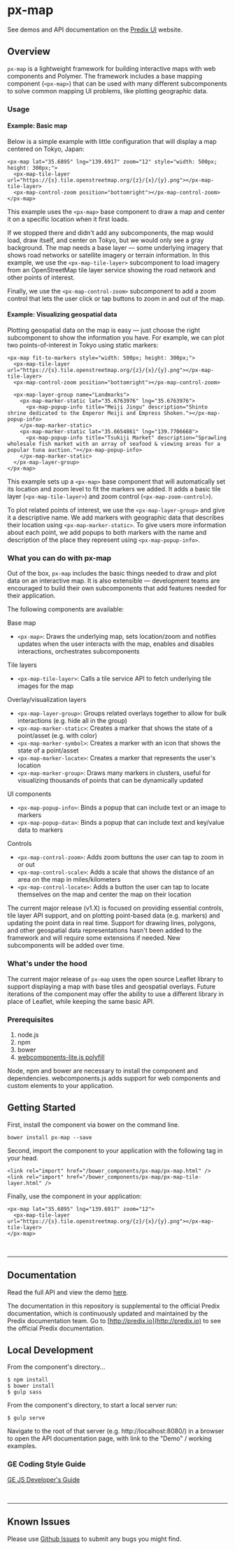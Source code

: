 # px-map

See demos and API documentation on the [Predix UI](https://www.predix-ui.com/#/components/px-map/) website.

## Overview

`px-map` is a lightweight framework for building interactive maps with web components and Polymer. The framework includes a base mapping component (`<px-map>`) that can be used with many different subcomponents to solve common mapping UI problems, like plotting geographic data.

### Usage

#### Example: Basic map

Below is a simple example with little configuration that will display a map centered on Tokyo, Japan:

    <px-map lat="35.6895" lng="139.6917" zoom="12" style="width: 500px; height: 300px;">
      <px-map-tile-layer url="https://{s}.tile.openstreetmap.org/{z}/{x}/{y}.png"></px-map-tile-layer>
      <px-map-control-zoom position="bottomright"></px-map-control-zoom>
    </px-map>

This example uses the `<px-map>` base component to draw a map and center it on a specific location when it first loads.

If we stopped there and didn't add any subcomponents, the map would load, draw itself, and center on Tokyo, but we would only see a gray background. The map needs a base layer — some underlying imagery that shows road networks or satellite imagery or terrain information. In this example, we use the `<px-map-tile-layer>` subcomponent to load imagery from an OpenStreetMap tile layer service showing the road network and other points of interest.

Finally, we use the `<px-map-control-zoom>` subcomponent to add a zoom control that lets the user click or tap buttons to zoom in and out of the map.

#### Example: Visualizing geospatial data

Plotting geospatial data on the map is easy — just choose the right subcomponent to show the information you have. For example, we can plot two points-of-interest in Tokyo using static markers:

    <px-map fit-to-markers style="width: 500px; height: 300px;">
      <px-map-tile-layer url="https://{s}.tile.openstreetmap.org/{z}/{x}/{y}.png"></px-map-tile-layer>
      <px-map-control-zoom position="bottomright"></px-map-control-zoom>

      <px-map-layer-group name="Landmarks">
        <px-map-marker-static lat="35.6763976" lng="35.6763976">
          <px-map-popup-info title="Meiji Jingu" description="Shinto shrine dedicated to the Emperor Meiji and Empress Shoken."></px-map-popup-info>
        </px-map-marker-static>
        <px-map-marker-static lat="35.6654861" lng="139.7706668">
          <px-map-popup-info title="Tsukiji Market" description="Sprawling wholesale fish market with an array of seafood & viewing areas for a popular tuna auction."></px-map-popup-info>
        </px-map-marker-static>
      </px-map-layer-group>
    </px-map>

This example sets up a `<px-map>` base component that will automatically set its location and zoom level to fit the markers we added. It adds a basic tile layer (`<px-map-tile-layer>`) and zoom control (`<px-map-zoom-control>`).

To plot related points of interest, we use the `<px-map-layer-group>` and give it a descriptive name. We add markers with geographic data that describes their location using `<px-map-marker-static>`. To give users more information about each point, we add popups to both markers with the name and description of the place they represent using `<px-map-popup-info>`.

### What you can do with px-map

Out of the box, `px-map` includes the basic things needed to draw and plot data on an interactive map. It is also extensible — development teams are encouraged to build their own subcomponents that add features needed for their application.

The following components are available:

Base map

- `<px-map>`: Draws the underlying map, sets location/zoom and notifies updates when the user interacts with the map, enables and disables interactions, orchestrates subcomponents

Tile layers

- `<px-map-tile-layer>`: Calls a tile service API to fetch underlying tile images for the map

Overlay/visualization layers

- `<px-map-layer-group>`: Groups related overlays together to allow for bulk interactions (e.g. hide all in the group)
- `<px-map-marker-static>`: Creates a marker that shows the state of a point/asset (e.g. with color)
- `<px-map-marker-symbol>`: Creates a marker with an icon that shows the state of a point/asset
- `<px-map-marker-locate>`: Creates a marker that represents the user's location
- `<px-map-marker-group>`: Draws many markers in clusters, useful for visualizing thousands of points that can be dynamically updated

UI components

- `<px-map-popup-info>`: Binds a popup that can include text or an image to markers
- `<px-map-popup-data>`: Binds a popup that can include text and key/value data to markers

Controls

- `<px-map-control-zoom>`: Adds zoom buttons the user can tap to zoom in or out
- `<px-map-control-scale>`: Adds a scale that shows the distance of an area on the map in miles/kilometers
- `<px-map-control-locate>`: Adds a button the user can tap to locate themselves on the map and center the map on their location

The current major release (v1.X) is focused on providing essential controls, tile layer API support, and on plotting point-based data (e.g. markers) and updating the point data in real time. Support for drawing lines, polygons, and other geospatial data representations hasn't been added to the framework and will require some extensions if needed. New subcomponents will be added over time.

### What's under the hood

The current major release of `px-map` uses the open source Leaflet library to support displaying a map with base tiles and geospatial overlays. Future iterations of the component may offer the ability to use a different library in place of Leaflet, while keeping the same basic API.

### Prerequisites
1. node.js
2. npm
3. bower
4. [webcomponents-lite.js polyfill](https://github.com/webcomponents/webcomponentsjs)

Node, npm and bower are necessary to install the component and dependencies. webcomponents.js adds support for web components and custom elements to your application.

## Getting Started

First, install the component via bower on the command line.

```
bower install px-map --save
```

Second, import the component to your application with the following tag in your head.

```
<link rel="import" href="/bower_components/px-map/px-map.html" />
<link rel="import" href="/bower_components/px-map/px-map-tile-layer.html" />
```

Finally, use the component in your application:

```
<px-map lat="35.6895" lng="139.6917" zoom="12">
  <px-map-tile-layer url="https://{s}.tile.openstreetmap.org/{z}/{x}/{y}.png"></px-map-tile-layer>
</px-map>
```

<br />
<hr />

## Documentation

Read the full API and view the demo [here](https://www.predix-ui.com/#/components/px-map).

The documentation in this repository is supplemental to the official Predix documentation, which is continuously updated and maintained by the Predix documentation team. Go to [http://predix.io](http://predix.io)  to see the official Predix documentation.


## Local Development

From the component's directory...

```
$ npm install
$ bower install
$ gulp sass
```

From the component's directory, to start a local server run:

```
$ gulp serve
```

Navigate to the root of that server (e.g. http://localhost:8080/) in a browser to open the API documentation page, with link to the "Demo" / working examples.

### GE Coding Style Guide
[GE JS Developer's Guide](https://github.com/GeneralElectric/javascript)

<br />
<hr />

## Known Issues

Please use [Github Issues](https://github.com/predixdesignsystem/px-map/issues) to submit any bugs you might find.
